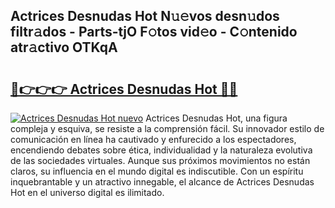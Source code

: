 ## Actrices Desnudas Hot N𝚞𝚎vos desn𝚞dos filtr𝚊dos - Parts-tjO F𝚘tos vid𝚎o - C𝚘ntenido atr𝚊ctivo OTKqA

# <h2><a href="http://mbati9.tromn.icu/?c=Actrices+Desnudas+Hot">🔗👉👉👉 Actrices Desnudas Hot 🔗🔗</a></h2>

[![Actrices Desnudas Hot nuevo](https://i.imgur.com/pEAQMta.gif)](http://mbati9.tromn.icu/?c=Actrices+Desnudas+Hot)
Actrices Desnudas Hot, una figura compleja y esquiva, se resiste a la comprensión fácil. Su innovador estilo de comunicación en línea ha cautivado y enfurecido a los espectadores, encendiendo debates sobre ética, individualidad y la naturaleza evolutiva de las sociedades virtuales. Aunque sus próximos movimientos no están claros, su influencia en el mundo digital es indiscutible. Con un espíritu inquebrantable y un atractivo innegable, el alcance de Actrices Desnudas Hot en el universo digital es ilimitado.
